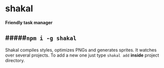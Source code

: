 # shakal
#### Friendly task manager
#####```npm i -g shakal```
---

Shakal compiles styles, optimizes PNGs and generates sprites. 
It watches over several projects. To add a new one just type `shakal add` **inside** project directory.
